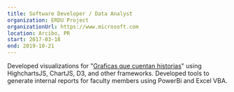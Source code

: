 ```yaml
---
title: Software Developer / Data Analyst
organization: ERDU Project
organizationUrl: https://www.microsoft.com
location: Arcibo, PR
start: 2017-03-18
end: 2019-10-21
---
```


Developed visualizations for "[Graficas que cuentan historias](http://graphpr.arecibo.inter.edu)" using HighchartsJS, ChartJS, D3, and other frameworks. Developed tools to generate internal reports for faculty members using PowerBi and Excel VBA.
